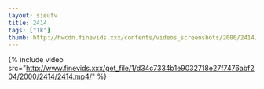```yaml
--- 
layout: sieutv
title: 2414
tags: ["1k"]
thumb: http://hwcdn.finevids.xxx/contents/videos_screenshots/2000/2414/preview.mp4.jpg
---
```

{% include video src="http://www.finevids.xxx/get_file/1/d34c7334b1e9032718e27f7476abf204/2000/2414/2414.mp4/" %} 
